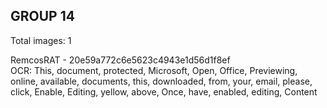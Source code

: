 ## GROUP 14
Total images: 1  

RemcosRAT - 20e59a772c6e5623c4943e1d56d1f8ef  
OCR: This, document, protected, Microsoft, Open, Office, Previewing, online, available, documents, this, downloaded, from, your, email, please, click, Enable, Editing, yellow, above, Once, have, enabled, editing, Content  

